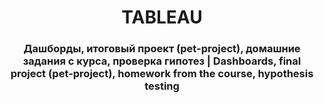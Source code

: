 <h1 align="center"> TABLEAU </h1> 

<h3 align="center"> Дашборды, итоговый проект (pet-project), домашние задания с курса, проверка гипотез | Dashboards, final project (pet-project), homework from the course, hypothesis testing
 </h3> 
